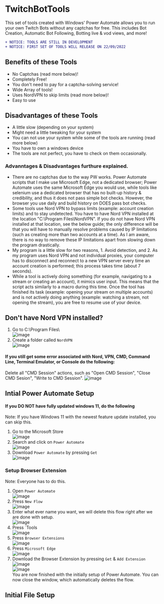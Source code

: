 # TwitchBotTools
This set of tools created with Windows' Power Automate allows you to run your own Twitch Bots without any captchas for free. This includes Bot Creation, Automatic Bot Following, Botting live & vod views, and more!  
  
  ```diff
+ NOTICE: TOOLS ARE STILL IN DEVELOPMENT
+ NOTICE: FIRST SET OF TOOLS WILL RELEASE ON 22/09/2022
```
  
## Benefits of these Tools  
- No Captchas (read more below)!
- Completely Free!
- You don't need to pay for a captcha-solving service!
- Wide Array of tools!  
- Uses NordVPN to skip limits (read more below)!
- Easy to use
  
## Disadvantages of these Tools
- A little slow (depending on your system)
- Might need a little tweaking for your system
- You can not use your system while some of the tools are running (read more below)
- You have to own a windows device
- The tools are not perfect, you have to check on them occasionally.
  
### Advanntages & Disadvantages furthure explained.
- There are no captchas due to the way PW works. Power Automate scripts that I make use Microsoft Edge, not a dedicated browser; Power Automate uses the same Microsoft Edge you would use, while tools like selenium use a dedicated browser that has no built-up history & credibility, and thus it does not pass simple bot checks. However, the browser you use daily and build history on DOES pass bot checks.
- Some tools use Nord VPN to bypass limits (example: account creation limits) and to stay undetected. You have to have Nord VPN installed at the location "C:\Program Files\NordVPN\". If you do not have Nord VPN installed at that location, see the below guide; the only difference will be that you will have to manually resolve problems caused by IP limitations (such as creating more than two accounts at a time). As I am aware, there is no way to remove these IP limitations apart from slowing down the program drastically.
- My program is a little slow for two reasons, 1. Avoid detection, and 2. As my program uses Nord VPN and not individual proxies, your computer has to disconnect and reconnect to a new VPN server every time an account creation is performed; this process takes time (about 7 seconds).
- While a tool is actively doing something (for example, navigating to a stream or creating an account), it mimics user input. This means that the script acts similarly to a macro during this time. Once the tool has finished its task (example: opening your stream on multiple accounts) and is not actively doing anything (example: watching a stream, not opening the stream), you are free to resume use of your device.
  
## Don't have Nord VPN installed?  
1. Go to C:\Program Files\  
![image](https://user-images.githubusercontent.com/63132234/191664917-b4a177d0-bcee-40c0-9e96-acfca0dabe84.png)
2. Create a folder called `NordVPN`  
![image](https://user-images.githubusercontent.com/63132234/191664945-a7688463-3ceb-47e1-a70d-1d8a8f20c33f.png)

#### If you still get some error associated with Nord, VPN, CMD, Command Line, Terminal Emulator, or Console do the following:  
Delete all "CMD Session" actions, such as "Open CMD Session", "Close CMD Sesion", "Write to CMD Session".
![image](https://user-images.githubusercontent.com/63132234/191665150-9d78274b-7dff-41c4-a60c-1f2a00cdbb2b.png)
  
## Intial Power Automate Setup
#### If you DO NOT have fully updated windows 11, do the following
Note: If you have Windows 11 with the newest feature update installed, you can skip this.  
1. Go to the Microsoft Store  
![image](https://user-images.githubusercontent.com/63132234/191665748-5dcee068-a25f-4b95-9452-19d4262d27c7.png)  
2. Search and click on `Power Automate`  
![image](https://user-images.githubusercontent.com/63132234/191665998-09e48bb4-6391-40da-a0d7-c28ccdc6e186.png)  
3. Download `Power Automate` by pressing `Get`  
![image](https://user-images.githubusercontent.com/63132234/191666227-917f98d4-5e88-4f22-9192-8ae6a4b78a81.png)  
  
### Setup Browser Extension
Note: Everyone has to do this.  
1. Open `Power Automate`  
![image](https://user-images.githubusercontent.com/63132234/191666505-b809bbe9-f1b6-48ce-9664-7800f39c3963.png)  
2. Press `New Flow`  
![image](https://user-images.githubusercontent.com/63132234/191666558-6616c1dd-79fa-4cf9-886c-a88e81930e6d.png)  
3. Enter what ever name you want, we will delete this flow right after we are done with setup.  
![image](https://user-images.githubusercontent.com/63132234/191666796-2f705005-874a-4846-9dd9-7d6c0f204108.png)  
4. Press `Tools  
![image](https://user-images.githubusercontent.com/63132234/191667665-3b2131f1-ff74-40be-bf77-b77d0a16b3d3.png)  
5. Press `Browser Extensions`  
![image](https://user-images.githubusercontent.com/63132234/191666986-f1001a2d-b19c-4dd6-b5a8-589192eaf5d1.png)  
6. Press `Microsoft Edge`  
![image](https://user-images.githubusercontent.com/63132234/191667227-1b4988b3-b5c1-42a2-a5a7-341732e3daa7.png)  
7. Download the Browser Extension by pressing `Get` & `Add Extension`  
![image](https://user-images.githubusercontent.com/63132234/191667363-0c975d3b-aa20-4615-816a-20a750da1026.png)  
![image](https://user-images.githubusercontent.com/63132234/191667435-8aadf543-ecdf-4cab-9947-fcc60a4d1680.png)  
You are now finished with the initially setup of Power Automate. You can now close the window, which automatically deletes the flow.  
  
## Initial File Setup
